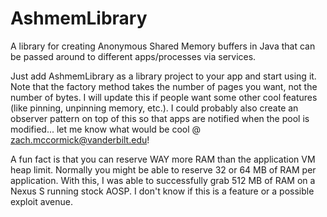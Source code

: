 AshmemLibrary
=============

A library for creating Anonymous Shared Memory buffers in Java that can be passed around to different apps/processes via services.

Just add AshmemLibrary as a library project to your app and start using it.  Note that the factory method takes the number of pages you want, not the number of bytes.  I will update this if people want some other cool features (like pinning, unpinning memory, etc.).  I could probably also create an observer pattern on top of this so that apps are notified when the pool is modified... let me know what would be cool @ zach.mccormick@vanderbilt.edu!

A fun fact is that you can reserve WAY more RAM than the application VM heap limit.  Normally you might be able to reserve 32 or 64 MB of RAM per application.  With this, I was able to successfully grab 512 MB of RAM on a Nexus S running stock AOSP.  I don't know if this is a feature or a possible exploit avenue.
